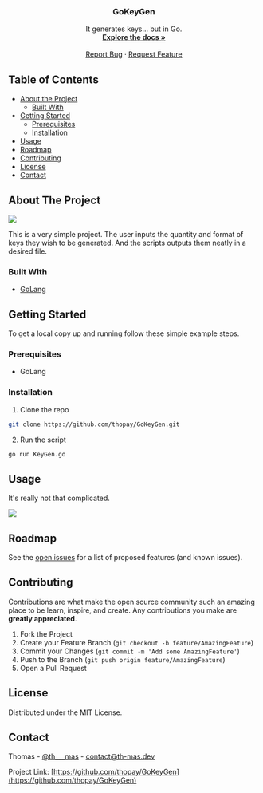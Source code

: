 <!-- PROJECT LOGO -->
<br />
<p align="center">

  <h3 align="center">GoKeyGen</h3>

  <p align="center">
    It generates keys... but in Go.
    <br />
    <a href="https://github.com/thopay/GoKeyGen/"><strong>Explore the docs »</strong></a>
    <br />
    <br />
    <a href="https://github.com/thopay/GoKeyGen/">Report Bug</a>
    ·
    <a href="https://github.com/thopay/GoKeyGen/">Request Feature</a>
  </p>
</p>



<!-- TABLE OF CONTENTS -->
## Table of Contents

* [About the Project](#about-the-project)
  * [Built With](#built-with)
* [Getting Started](#getting-started)
  * [Prerequisites](#prerequisites)
  * [Installation](#installation)
* [Usage](#usage)
* [Roadmap](#roadmap)
* [Contributing](#contributing)
* [License](#license)
* [Contact](#contact)



<!-- ABOUT THE PROJECT -->
## About The Project

<img src="https://media.discordapp.net/attachments/562041975797317643/794668595354271818/unknown.png">

This is a very simple project. The user inputs the quantity and format of keys they wish to be generated. And the scripts outputs them neatly in a desired file.

### Built With
* [GoLang](https://golang.org/)


<!-- GETTING STARTED -->
## Getting Started

To get a local copy up and running follow these simple example steps.

### Prerequisites

* GoLang

### Installation

1. Clone the repo
```sh
git clone https://github.com/thopay/GoKeyGen.git
```
2. Run the script
```sh
go run KeyGen.go
```



<!-- USAGE EXAMPLES -->
## Usage

It's really not that complicated.

<img src="https://media.discordapp.net/attachments/562041975797317643/794668595354271818/unknown.png">


<!-- ROADMAP -->
## Roadmap

See the [open issues](https://github.com/thopay/GoKeyGen/issues) for a list of proposed features (and known issues).



<!-- CONTRIBUTING -->
## Contributing

Contributions are what make the open source community such an amazing place to be learn, inspire, and create. Any contributions you make are **greatly appreciated**.

1. Fork the Project
2. Create your Feature Branch (`git checkout -b feature/AmazingFeature`)
3. Commit your Changes (`git commit -m 'Add some AmazingFeature'`)
4. Push to the Branch (`git push origin feature/AmazingFeature`)
5. Open a Pull Request



<!-- LICENSE -->
## License

Distributed under the MIT License.



<!-- CONTACT -->
## Contact

Thomas - [@th___mas](https://twitter.com/th___mas) - contact@th-mas.dev

Project Link: [https://github.com/thopay/GoKeyGen](https://github.com/thopay/GoKeyGen)
